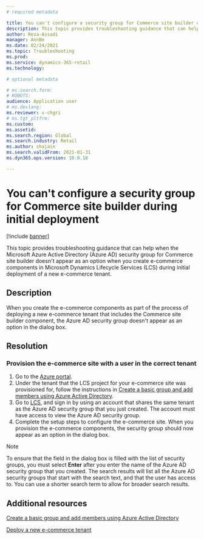 ```yaml
---
# required metadata

title: You can't configure a security group for Commerce site builder during initial deployment
description: This topic provides troubleshooting guidance that can help when the Microsoft Azure Active Directory (Azure AD) security group for Commerce site builder doesn't appear as an option when you create e-commerce components in Microsoft Dynamics Lifecycle Services (LCS) during initial deployment of a new e-commerce tenant.
author: Reza-Assadi
manager: AnnBe
ms.date: 02/24/2021
ms.topic: Troubleshooting
ms.prod: 
ms.service: dynamics-365-retail
ms.technology: 

# optional metadata

# ms.search.form: 
# ROBOTS: 
audience: Application user
# ms.devlang: 
ms.reviewer: v-chgri
# ms.tgt_pltfrm: 
ms.custom: 
ms.assetid: 
ms.search.region: Global
ms.search.industry: Retail
ms.author: shajain
ms.search.validFrom: 2021-01-31
ms.dyn365.ops.version: 10.0.18

---
```


# You can't configure a security group for Commerce site builder during initial deployment

[!include [banner](../../includes/banner.md)]

This topic provides troubleshooting guidance that can help when the Microsoft Azure Active Directory (Azure AD) security group for Commerce site builder doesn't appear as an option when you create e-commerce components in Microsoft Dynamics Lifecycle Services (LCS) during initial deployment of a new e-commerce tenant.

## Description

When you create the e-commerce components as part of the process of deploying a new e-commerce tenant that includes the Commerce site builder component, the Azure AD security group doesn't appear as an option in the dialog box.

## Resolution

### Provision the e-commerce site with a user in the correct tenant

1. Go to the [Azure portal](https://portal.azure.com/).
1. Under the tenant that the LCS project for your e-commerce site was provisioned for, follow the instructions in [Create a basic group and add members using Azure Active Directory](https://docs.microsoft.com/azure/active-directory/fundamentals/active-directory-groups-create-azure-portal).
1. Go to [LCS](https://lcs.dynamics.com/), and sign in by using an account that shares the same tenant as the Azure AD security group that you just created. The account must have access to view the Azure AD security group.
1. Complete the setup steps to configure the e-commerce site. When you provision the e-commerce components, the security group should now appear as an option in the dialog box.

> [!NOTE]
> To ensure that the field in the dialog box is filled with the list of security groups, you must select **Enter** after you enter the name of the Azure AD security group that you created. The search results will list all the Azure AD security groups that start with the search text, and that the user has access to. You can use a shorter search term to allow for broader search results.

## Additional resources

[Create a basic group and add members using Azure Active Directory](https://docs.microsoft.com/azure/active-directory/fundamentals/active-directory-groups-create-azure-portal)

[Deploy a new e-commerce tenant](../deploy-ecommerce-site.md)
